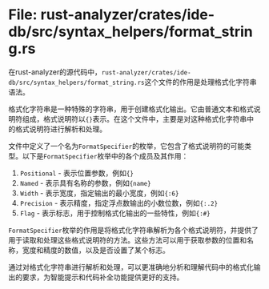 # File: rust-analyzer/crates/ide-db/src/syntax_helpers/format_string.rs

在rust-analyzer的源代码中，`rust-analyzer/crates/ide-db/src/syntax_helpers/format_string.rs`这个文件的作用是处理格式化字符串语法。

格式化字符串是一种特殊的字符串，用于创建格式化输出。它由普通文本和格式说明符组成，格式说明符以`{}`表示。在这个文件中，主要是对这种格式化字符串中的格式说明符进行解析和处理。

文件中定义了一个名为`FormatSpecifier`的枚举，它包含了格式说明符的可能类型。以下是`FormatSpecifier`枚举中的各个成员及其作用：

1. `Positional` - 表示位置参数，例如`{}`
2. `Named` - 表示具有名称的参数，例如`{name}`
3. `Width` - 表示宽度，指定输出的最小宽度，例如`{:6}`
4. `Precision` - 表示精度，指定浮点数输出的小数位数，例如`{:.2}`
5. `Flag` - 表示标志，用于控制格式化输出的一些特性，例如`{:#}`

`FormatSpecifier`枚举的作用是将格式化字符串解析为各个格式说明符，并提供了用于读取和处理这些格式说明符的方法。这些方法可以用于获取参数的位置和名称，宽度和精度的数值，以及是否设置了某个标志。

通过对格式化字符串进行解析和处理，可以更准确地分析和理解代码中的格式化输出的要求，为智能提示和代码补全功能提供更好的支持。

